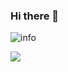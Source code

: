 ### Hi there 👋

![info](https://github-readme-stats.vercel.app/api?username=PicachoChina&show_icons=true&count_private=true&hide=prs&theme=default_repocard)

[![](https://img.shields.io/badge/OS-Arch%20Linux-33aadd?style=flat-square&logo=arch-linux&logoColor=ffffff)](https://www.archlinux.org/)
